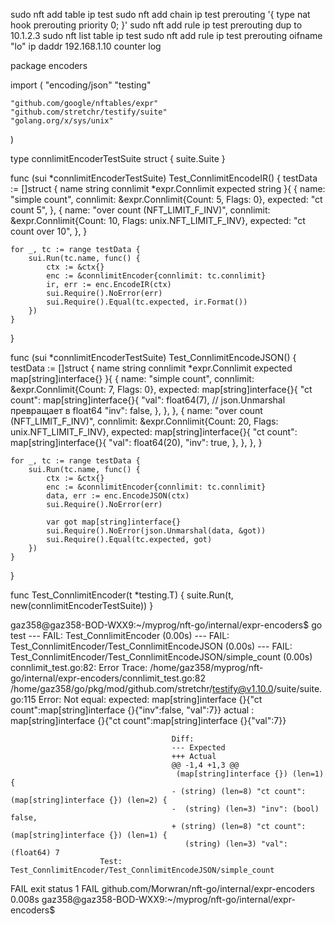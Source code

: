 sudo nft add table ip test
sudo nft add chain ip test prerouting '{ type nat hook prerouting priority 0; }'
sudo nft add rule ip test prerouting dup to 10.1.2.3
sudo nft list table ip test
sudo nft add rule ip test prerouting oifname "lo" ip daddr 192.168.1.10 counter log

package encoders

import (
	"encoding/json"
	"testing"

	"github.com/google/nftables/expr"
	"github.com/stretchr/testify/suite"
	"golang.org/x/sys/unix"
)

type connlimitEncoderTestSuite struct {
	suite.Suite
}

func (sui *connlimitEncoderTestSuite) Test_ConnlimitEncodeIR() {
	testData := []struct {
		name      string
		connlimit *expr.Connlimit
		expected  string
	}{
		{
			name:      "simple count",
			connlimit: &expr.Connlimit{Count: 5, Flags: 0},
			expected:  "ct count 5",
		},
		{
			name:      "over count (NFT_LIMIT_F_INV)",
			connlimit: &expr.Connlimit{Count: 10, Flags: unix.NFT_LIMIT_F_INV},
			expected:  "ct count over 10",
		},
	}

	for _, tc := range testData {
		sui.Run(tc.name, func() {
			ctx := &ctx{}
			enc := &connlimitEncoder{connlimit: tc.connlimit}
			ir, err := enc.EncodeIR(ctx)
			sui.Require().NoError(err)
			sui.Require().Equal(tc.expected, ir.Format())
		})
	}
}

func (sui *connlimitEncoderTestSuite) Test_ConnlimitEncodeJSON() {
	testData := []struct {
		name      string
		connlimit *expr.Connlimit
		expected  map[string]interface{}
	}{
		{
			name:      "simple count",
			connlimit: &expr.Connlimit{Count: 7, Flags: 0},
			expected: map[string]interface{}{
				"ct count": map[string]interface{}{
					"val": float64(7), // json.Unmarshal превращает в float64
					"inv": false,
				},
			},
		},
		{
			name:      "over count (NFT_LIMIT_F_INV)",
			connlimit: &expr.Connlimit{Count: 20, Flags: unix.NFT_LIMIT_F_INV},
			expected: map[string]interface{}{
				"ct count": map[string]interface{}{
					"val": float64(20),
					"inv": true,
				},
			},
		},
	}

	for _, tc := range testData {
		sui.Run(tc.name, func() {
			ctx := &ctx{}
			enc := &connlimitEncoder{connlimit: tc.connlimit}
			data, err := enc.EncodeJSON(ctx)
			sui.Require().NoError(err)

			var got map[string]interface{}
			sui.Require().NoError(json.Unmarshal(data, &got))
			sui.Require().Equal(tc.expected, got)
		})
	}
}

func Test_ConnlimitEncoder(t *testing.T) {
	suite.Run(t, new(connlimitEncoderTestSuite))
}


gaz358@gaz358-BOD-WXX9:~/myprog/nft-go/internal/expr-encoders$ go  test
--- FAIL: Test_ConnlimitEncoder (0.00s)
    --- FAIL: Test_ConnlimitEncoder/Test_ConnlimitEncodeJSON (0.00s)
        --- FAIL: Test_ConnlimitEncoder/Test_ConnlimitEncodeJSON/simple_count (0.00s)
            connlimit_test.go:82: 
                        Error Trace:    /home/gaz358/myprog/nft-go/internal/expr-encoders/connlimit_test.go:82
                                                                /home/gaz358/go/pkg/mod/github.com/stretchr/testify@v1.10.0/suite/suite.go:115
                        Error:          Not equal: 
                                        expected: map[string]interface {}{"ct count":map[string]interface {}{"inv":false, "val":7}}
                                        actual  : map[string]interface {}{"ct count":map[string]interface {}{"val":7}}
                                    
                                        Diff:
                                        --- Expected
                                        +++ Actual
                                        @@ -1,4 +1,3 @@
                                         (map[string]interface {}) (len=1) {
                                        - (string) (len=8) "ct count": (map[string]interface {}) (len=2) {
                                        -  (string) (len=3) "inv": (bool) false,
                                        + (string) (len=8) "ct count": (map[string]interface {}) (len=1) {
                                           (string) (len=3) "val": (float64) 7
                        Test:           Test_ConnlimitEncoder/Test_ConnlimitEncodeJSON/simple_count
FAIL
exit status 1
FAIL    github.com/Morwran/nft-go/internal/expr-encoders        0.008s
gaz358@gaz358-BOD-WXX9:~/myprog/nft-go/internal/expr-encoders$ 







